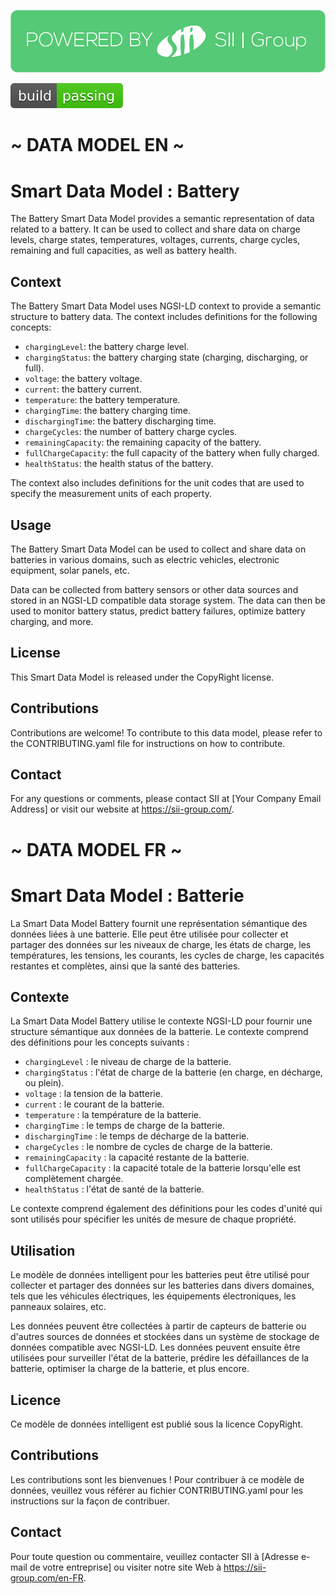 [![N|SII](https://github.com/ayoub198fillali/SiiDM-Battery/blob/main/Assets/POWERED%20BY.png?raw=true)](https://www.sii.com)

[![Build Status](https://github.com/ayoub198fillali/SiiDM-Battery/blob/main/Assets/passing.svg)](https://github.com)

# ~ DATA MODEL EN ~

# Smart Data Model : Battery

The Battery Smart Data Model provides a semantic representation of data related to a battery. It can be used to collect and share data on charge levels, charge states, temperatures, voltages, currents, charge cycles, remaining and full capacities, as well as battery health.

## Context

The Battery Smart Data Model uses NGSI-LD context to provide a semantic structure to battery data. The context includes definitions for the following concepts:

- `chargingLevel`: the battery charge level.
- `chargingStatus`: the battery charging state (charging, discharging, or full).
- `voltage`: the battery voltage.
- `current`: the battery current.
- `temperature`: the battery temperature.
- `chargingTime`: the battery charging time.
- `dischargingTime`: the battery discharging time.
- `chargeCycles`: the number of battery charge cycles.
- `remainingCapacity`: the remaining capacity of the battery.
- `fullChargeCapacity`: the full capacity of the battery when fully charged.
- `healthStatus`: the health status of the battery.

The context also includes definitions for the unit codes that are used to specify the measurement units of each property.

## Usage

The Battery Smart Data Model can be used to collect and share data on batteries in various domains, such as electric vehicles, electronic equipment, solar panels, etc.

Data can be collected from battery sensors or other data sources and stored in an NGSI-LD compatible data storage system. The data can then be used to monitor battery status, predict battery failures, optimize battery charging, and more.

## License

This Smart Data Model is released under the CopyRight license.

## Contributions

Contributions are welcome! To contribute to this data model, please refer to the CONTRIBUTING.yaml file for instructions on how to contribute.

## Contact

For any questions or comments, please contact SII at [Your Company Email Address] or visit our website at https://sii-group.com/.

# ~ DATA MODEL FR ~

# Smart Data Model : Batterie

La Smart Data Model Battery fournit une représentation sémantique des données liées à une batterie. Elle peut être utilisée pour collecter et partager des données sur les niveaux de charge, les états de charge, les températures, les tensions, les courants, les cycles de charge, les capacités restantes et complètes, ainsi que la santé des batteries.

## Contexte

La Smart Data Model Battery utilise le contexte NGSI-LD pour fournir une structure sémantique aux données de la batterie. Le contexte comprend des définitions pour les concepts suivants :

- `chargingLevel` : le niveau de charge de la batterie.
- `chargingStatus` : l'état de charge de la batterie (en charge, en décharge, ou plein).
- `voltage` : la tension de la batterie.
- `current` : le courant de la batterie.
- `temperature` : la température de la batterie.
- `chargingTime` : le temps de charge de la batterie.
- `dischargingTime` : le temps de décharge de la batterie.
- `chargeCycles` : le nombre de cycles de charge de la batterie.
- `remainingCapacity` : la capacité restante de la batterie.
- `fullChargeCapacity` : la capacité totale de la batterie lorsqu'elle est complètement chargée.
- `healthStatus` : l'état de santé de la batterie.

Le contexte comprend également des définitions pour les codes d'unité qui sont utilisés pour spécifier les unités de mesure de chaque propriété.

## Utilisation

Le modèle de données intelligent pour les batteries peut être utilisé pour collecter et partager des données sur les batteries dans divers domaines, tels que les véhicules électriques, les équipements électroniques, les panneaux solaires, etc.

Les données peuvent être collectées à partir de capteurs de batterie ou d'autres sources de données et stockées dans un système de stockage de données compatible avec NGSI-LD. Les données peuvent ensuite être utilisées pour surveiller l'état de la batterie, prédire les défaillances de la batterie, optimiser la charge de la batterie, et plus encore.

## Licence

Ce modèle de données intelligent est publié sous la licence CopyRight.

## Contributions

Les contributions sont les bienvenues ! Pour contribuer à ce modèle de données, veuillez vous référer au fichier CONTRIBUTING.yaml pour les instructions sur la façon de contribuer.

## Contact

Pour toute question ou commentaire, veuillez contacter SII à [Adresse e-mail de votre entreprise] ou visiter notre site Web à https://sii-group.com/en-FR.
